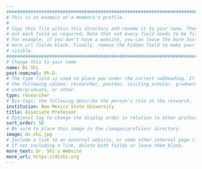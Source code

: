 ```yaml
---
################################################################################
# This is an example of a members's profile.                                   #
#                                                                              #
# Copy this file within this directory and rename it to your name. Then fill   #
# out each field as required. Note that not every field needs to be filled out.#
# For example, if you don't have a website, you can leave the more_text and    #
# more_url fields blank. Finally, remove the hidden field to make your profile #
# visible.                                                                     #
################################################################################
# Change this to your name
name: Di Shi
post-nominal: Ph.D.
# The type field is used to place you under the correct subheading. It may be of
# the following values: researcher, postdoc, visiting_scholar, graduate,
# undergraduate, or other.
type: researcher
# Bio-tags: the following describe the person's role in the research.
institution: New Mexico State University
title: Associate Professor
# Optional tag to change the display order in relation to other professors
sort_order: 50
# Be sure to place this image in the /images/profiles/ directory.
image: di-shi.jpg
# Include a link to an external website, or some other internal page if desired.
# If not including a link, delete both fields or leave them blank.
more_text: Dr. Shi's Website
more_url: https://dishi.org
---
```


